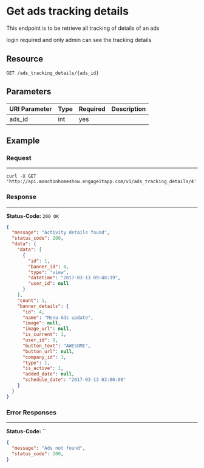 # Get ads tracking details

This endpoint is to be retrieve all tracking of details of an ads

login required and only admin can see the tracking details
## Resource

```
GET /ads_tracking_details/{ads_id}
```

## Parameters

URI Parameter | Type | Required | Description
:------------ | :--- | :------- | :----------
ads_id | int| yes      |

## Example

### Request

--------------------------------------------------------------------------------

```curl
curl -X GET 'http://api.monctonhomeshow.engageitapp.com/v1/ads_tracking_details/4'
```

### Response

--------------------------------------------------------------------------------

**Status-Code:** `200 OK`

```json
{
  "message": "Activity details found",
  "status_code": 200,
  "data": {
    "data": [
      {
        "id": 1,
        "banner_id": 4,
        "type": "view",
        "datetime": "2017-03-13 09:48:39",
        "user_id": null
      }
    ],
    "count": 1,
    "banner_details": {
      "id": 4,
      "name": "Menu Ads update",
      "image": null,
      "image_url": null,
      "is_current": 1,
      "user_id": 8,
      "button_text": "AWESOME",
      "button_url": null,
      "company_id": 1,
      "type": 1,
      "is_active": 1,
      "added_date": null,
      "schedule_date": "2017-03-13 03:00:00"
    }
  }
}
```

### Error Responses

--------------------------------------------------------------------------------

**Status-Code:** ``

```json
{
  "message": "Ads not found",
  "status_code": 200,
}
```
